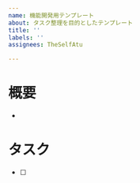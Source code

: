 ```yaml
---
name: 機能開発用テンプレート
about: タスク整理を目的としたテンプレート
title: ''
labels: ''
assignees: TheSelfAtu

---
```


# 概要
- 


# タスク
- [ ]
